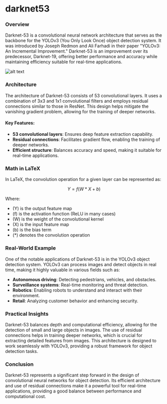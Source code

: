 # darknet53


### Overview

Darknet-53 is a convolutional neural network architecture that serves as the backbone for the YOLOv3 (You Only Look Once) object detection system. It was introduced by Joseph Redmon and Ali Farhadi in their paper "YOLOv3: An Incremental Improvement." Darknet-53 is an improvement over its predecessor, Darknet-19, offering better performance and accuracy while maintaining efficiency suitable for real-time applications.

![alt text](image.png)

### Architecture

The architecture of Darknet-53 consists of 53 convolutional layers. It uses a combination of 3x3 and 1x1 convolutional filters and employs residual connections similar to those in ResNet. This design helps mitigate the vanishing gradient problem, allowing for the training of deeper networks.

#### Key Features:
- **53 convolutional layers**: Ensures deep feature extraction capability.
- **Residual connections**: Facilitates gradient flow, enabling the training of deeper networks.
- **Efficient structure**: Balances accuracy and speed, making it suitable for real-time applications.

### Math in LaTeX

In LaTeX, the convolution operation for a given layer can be represented as:

$$
Y = f(W * X + b)
$$

Where:
- \(Y\) is the output feature map
- \(f\) is the activation function (ReLU in many cases)
- \(W\) is the weight of the convolutional kernel
- \(X\) is the input feature map
- \(b\) is the bias term
- \(*\) denotes the convolution operation

### Real-World Example

One of the notable applications of Darknet-53 is in the YOLOv3 object detection system. YOLOv3 can process images and detect objects in real time, making it highly valuable in various fields such as:

- **Autonomous driving**: Detecting pedestrians, vehicles, and obstacles.
- **Surveillance systems**: Real-time monitoring and threat detection.
- **Robotics**: Enabling robots to understand and interact with their environment.
- **Retail**: Analyzing customer behavior and enhancing security.

### Practical Insights

Darknet-53 balances depth and computational efficiency, allowing for the detection of small and large objects in images. The use of residual connections helps in training deeper networks, which is crucial for extracting detailed features from images. This architecture is designed to work seamlessly with YOLOv3, providing a robust framework for object detection tasks.

### Conclusion

Darknet-53 represents a significant step forward in the design of convolutional neural networks for object detection. Its efficient architecture and use of residual connections make it a powerful tool for real-time applications, providing a good balance between performance and computational cost.
